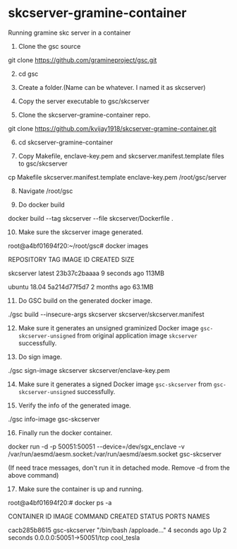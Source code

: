 # skcserver-gramine-container
Running gramine skc server in a container

1. Clone the gsc source

git clone https://github.com/gramineproject/gsc.git

2. cd gsc

3. Create a folder.(Name can be whatever. I named it as skcserver)

4. Copy the server executable to gsc/skcserver

5. Clone the skcserver-gramine-container repo.

git clone https://github.com/kvijay1918/skcserver-gramine-container.git

6. cd skcserver-gramine-container

7. Copy Makefile, enclave-key.pem and skcserver.manifest.template files to gsc/skcserver

cp Makefile skcserver.manifest.template enclave-key.pem /root/gsc/server

8. Navigate /root/gsc

9. Do docker build

docker build --tag skcserver --file skcserver/Dockerfile .

10. Make sure the skcserver image generated.

root@a4bf01694f20:~/root/gsc# docker images

REPOSITORY          TAG                 IMAGE ID            CREATED             SIZE

skcserver           latest              23b37c2baaaa        9 seconds ago       113MB

ubuntu              18.04               5a214d77f5d7        2 months ago        63.1MB

11. Do GSC build on the generated docker image.

./gsc build --insecure-args skcserver  skcserver/skcserver.manifest

12. Make sure it generates an unsigned graminized Docker image `gsc-skcserver-unsigned` from original application image `skcserver` successfully.

13. Do sign image.

./gsc sign-image skcserver skcserver/enclave-key.pem

14. Make sure it generates a signed Docker image `gsc-skcserver` from `gsc-skcserver-unsigned` successfully.

15. Verify the info of the generated image.

./gsc info-image gsc-skcserver

16. Finally run the docker container.

docker run -d -p 50051:50051 --device=/dev/sgx_enclave -v /var/run/aesmd/aesm.socket:/var/run/aesmd/aesm.socket gsc-skcserver

(If need trace messages, don't run it in detached mode. Remove -d from the above command)

17. Make sure the container is up and running.

root@a4bf01694f20:# docker ps -a

CONTAINER ID        IMAGE               COMMAND                  CREATED             STATUS                        PORTS                      NAMES

cacb285b8615        gsc-skcserver       "/bin/bash /apploade…"   4 seconds ago       Up 2 seconds                  0.0.0.0:50051->50051/tcp   cool_tesla